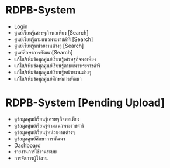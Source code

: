 # RDPB-System
- Login
- ศูนย์เรียนรู้เศรษฐกิจพอเพียง [Search]
- ศูนย์เรียนรู้ตามแนวพระราชดำริ [Search]
- ศูนย์เรียนรู้หน่วยงานต่างๆ [Search]
- ศูนย์ศึกษาการพัฒนา[Search]
- แก้ไข/เพิ่มข้อมูลศูนย์เรียนรู้เศรษฐกิจพอเพียง 
- แก้ไข/เพิ่มข้อมูลศูนย์เรียนรู้ตามแนวพระราชดำริ
- แก้ไข/เพิ่มข้อมูลศูนย์เรียนรู้หน่วยงานต่างๆ 
- แก้ไข/เพิ่มข้อมูลศูนย์ศึกษาการพัฒนา


# RDPB-System [Pending Upload]
- ดูข้อมูลศูนย์เรียนรู้เศรษฐกิจพอเพียง
- ดูข้อมูลศูนย์เรียนรู้ตามแนวพระราชดำริ
- ดูข้อมูลศูนย์เรียนรู้หน่วยงานต่างๆ
- ดูข้อมูลศูนย์ศึกษาการพัฒนา
- Dashboard
- รายงานการใช้งานระบบ
- การจัดการผู้ใช้งาน
